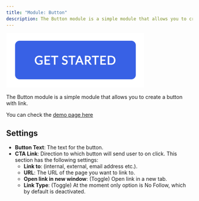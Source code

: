 ```yaml
---
title: "Module: Button"
description: The Button module is a simple module that allows you to create a button with link.
---
```


<img src="./button.png" alt="Screenshot of Button Module" eleventy:widths="300"/>

The Button module is a simple module that allows you to create a button with link.

You can check the [demo page here](https://143910617.hs-sites-eu1.com/button-module)

## Settings
- **Button Text**: The text for the button.
- **CTA Link**: Direction to which button will send user to on click. This section has the following settings:
  - **Link to**: (internal, external, email address etc.).
  - **URL**: The URL of the page you want to link to.
  - **Open link in new window**: (Toggle) Open link in a new tab.
  - **Link Type**: (Toggle) At the moment only option is No Follow, which by default is deactivated.
